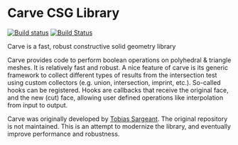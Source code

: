 # Carve CSG Library

[![Build status](https://ci.appveyor.com/api/projects/status/4081gholvpi1lkqd?svg=true)](https://ci.appveyor.com/project/dyollb/carve) [![Build Status](https://travis-ci.com/dyollb/carve.svg?branch=master)](https://travis-ci.com/dyollb/carve)

Carve is a fast, robust constructive solid geometry library

Carve provides code to perform boolean operations on polyhedral & triangle meshes.
It is relatively fast and robust. A nice feature of carve is its generic framework to 
collect different types of results from the intersection test using custom collectors 
(e.g. union, intersection, imprint, etc.).
So-called hooks can be registered. Hooks are callbacks that receive the original face, and the new (cut) face, allowing user
defined operations like interpolation from input to output.

Carve was originally developed by [Tobias Sargeant](https://github.com/folded/carve). The original repository is not maintained.
This is an attempt to modernize the library, and eventually improve performance and robustness.

